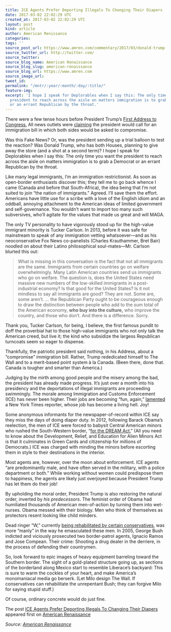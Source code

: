 ```yaml
---
title: ICE Agents Prefer Deporting Illegals To Changing Their Diapers
date: 2017-03-02 22:02:29 UTC
created_at: 2017-03-02 22:02:29 UTC
layout: post
kind: article
author: American Renissance
categories: 
tags: ''
source_post_url: https://www.amren.com/commentary/2017/03/donald-trump-immigration-deportation-ilana-mercer/
source_twitter_url: http://twitter.com/
source_twitter: 
source_blog_name: American Renaissance
source_blog_slug: american-renaissance
source_blog_url: https://www.amren.com
source_image_url: 
tweet_id: 
permalink: "/mntr/:year/:month/:day/:title/"
feature-img: 
excerpt: 'I hope I speak for Deplorables when I say this: The only time you want the
  president to reach across the aisle on matters immigration is to grab a Democrat
  or an errant Republican by the throat.'
---
```

There were a few tense hours before President Trump’s [First Address to Congress.](https://www.bloomberg.com/politics/articles/2017-03-01/full-text-trump-s-first-address-to-congress-as-prepared-for-delivery) All news outlets were</span> [claiming](http://www.cnn.com/2017/02/28/politics/trump-immigration-bill/index.html) the president would call for an immigration bill in which both sides would be asked to compromise.

Was this Fake News? Or, was the president sending up a trial balloon to test the reaction? Was Donald Trump, who has both Houses, planning to give away the store (and a shot at a second term)? I hope I speak for Deplorables when I say this: The only time you want the president to reach across the aisle on matters immigration is to grab a Democrat or an errant Republican by the throat.

Like many legal immigrants, I’m an immigration restrictionist. As soon as open-border enthusiasts discover this; they tell me to go back whence I came (Canada and before that South-Africa), the idea being that I’m not suited to join “the nation of immigrants.” Agreed. I’ll save them the effort. Americans have little use for a scribe with a love of the English idiom and an oddball, annoying attachment to the American ideas of limited government and self-governance. You wouldn’t want to import too many such subversives, who’ll agitate for the values that made us great and will MAGA.

The only TV personality to have vigorously stood up for the high-value immigrant minority is Tucker Carlson. In 2013, before it was safe for mainstream to speak of any immigration vetting whatsoever—and as his neoconservative Fox News co-panelists (Charles Krauthammer, Bret Bair) noodled on about their Latino philosophical soul-mates—Mr. Carlson blurted this out:

> What is missing in this conversation is the fact that not all immigrants are the same. Immigrants from certain countries go on welfare overwhelmingly. Many Latin American countries send us immigrants who go on welfare. The question is, does the United States need massive new numbers of the low-skilled immigrants in a post-industrial economy? Is that good for the United States? Is it not mindless to say all immigrants are good? They are not. Some are, some aren’t. … the Republican Party ought to be courageous enough to draw the distinction between people who add to the sum total of the American economy, **who buy into the culture,** who improve the country, and those who don’t. And there is a difference. Sorry.

Thank you, Tucker Carlson, for being, I believe, the first famous pundit to doff the proverbial hat to those high-value immigrants who not only talk the American creed, but live it; the kind who subsidize the largess Republican turncoats seem so eager to dispense.

Thankfully, the patriotic president said nothing, in his Address, about a “compromise” immigration bill. Rather, Trump rededicated himself to The Wall and to a merit-based point system à la Canada. (Been there, done that. Canada is tougher and smarter than America.)

Judging by the mirth among good people and the misery among the bad, the president has already made progress. It’s just over a month into his presidency and the deportations of illegal immigrants are proceeding swimmingly. The morale among Immigration and Customs Enforcement (ICE) has never been higher. Their jobs are becoming “fun, again,” [lamented](https://www.nytimes.com/2017/02/25/us/ice-immigrant-deportations-trump.html?_r=0) a New York Times reporter, whose job has become a living hell. Joy!

Some anonymous informants for the newspaper-of-record within ICE say they miss the days of doing diaper duty. In 2012, following Barack Obama’s reelection, the men of ICE were forced to babysit Central American minors who rushed the South-Western border, “[for the DREAM Act.](http://dailycaller.com/2013/12/20/ice-agent-on-transporting-young-illegals-to-parents-in-us-our-officers-are-babysitters/)” (All you need to know about the Development, Relief, and Education for Alien Minors Act is that it culminates in Green Cards and citizenship for millions of Democrats.) ICE was charged with minding the minors before escorting them in style to their destinations in the interior.

Most agents are, however, over the moon about enforcement. ICE agents “are predominantly male, and have often served in the military, with a police department or both.” While working without women could predispose them to happiness, the agents are likely just overjoyed because President Trump has let them do their job!

By upholding the moral order, President Trump is also restoring the natural order, inverted by _his predecessors_. The feminist order of Obama had humiliated thousands of American men-of-action by turning them into wet-nurses. Obama messed with their biology. Men who think of themselves as protectors resent looking like child minders.

Dead ringer “W,” currently [being rehabilitated by certain conservatives](http://www.foxnews.com/politics/2017/02/28/george-w-bush-us-troop-pullout-from-iraq-frustrated-me.html), was more “manly” in the way he emasculated these men. In 2005, George Bush indicted and viciously prosecuted two border-patrol agents, Ignacio Ramos and Jose Compean. Their crime: Shooting a drug dealer in the derriere, in the process of defending their countrymen.

So, look forward to epic images of heavy equipment barreling toward the Southern border. The sight of a gold-plated structure going up, as sections of the borderland along Mexico start to resemble Liberace’s backyard: This is sure to warm the cockles of your heart, and make America’s monomaniacal media go berserk. (Let Milo design The Wall. If conservatives can rehabilitate the unrepentant Bush; they can forgive Milo for saying stupid stuff.)

Of course, ordinary concrete would do just fine.

The post [ICE Agents Prefer Deporting Illegals To Changing Their Diapers](https://www.amren.com/commentary/2017/03/donald-trump-immigration-deportation-ilana-mercer/) appeared first on [American Renaissance](https://www.amren.com)

_Source: [American Renaissance](https://www.amren.com)_